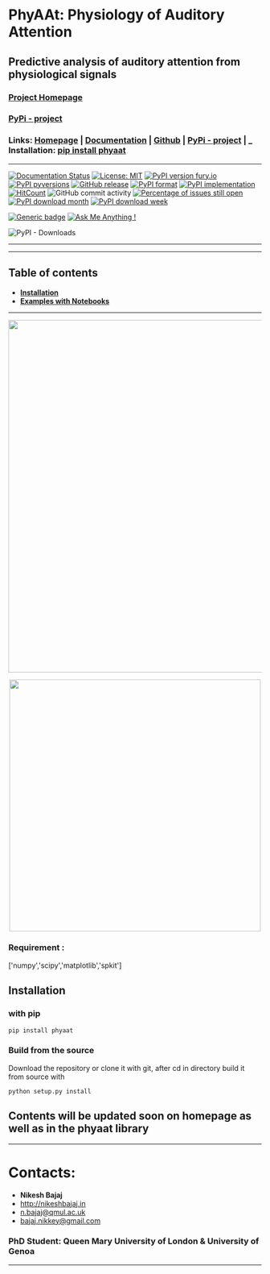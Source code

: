 # PhyAAt: Physiology of Auditory Attention
## Predictive analysis of auditory attention from physiological signals

### **[Project Homepage](https://phyaat.github.io)**
### **[PyPi - project](https://pypi.org/project/phyaat/)**

### Links: **[Homepage](https://phyaat.github.io)** | **[Documentation](https://phyaat.readthedocs.io/)** | **[Github](https://github.com/Nikeshbajaj/phyaat)**  |  **[PyPi - project](https://pypi.org/project/phyaat/)** |     _ **Installation:** [pip install phyaat](https://pypi.org/project/phyaat/)
-----

[![Documentation Status](https://readthedocs.org/projects/phyaat/badge/?version=latest)](https://phyaat.readthedocs.io/en/latest/?badge=latest)
[![License: MIT](https://img.shields.io/badge/License-MIT-yellow.svg)](https://opensource.org/licenses/MIT)
[![PyPI version fury.io](https://badge.fury.io/py/phyaat.svg)](https://pypi.org/project/phyaat/)
[![PyPI pyversions](https://img.shields.io/pypi/pyversions/phyaat.svg)](https://pypi.python.org/pypi/phyaat/)
[![GitHub release](https://img.shields.io/github/release/nikeshbajaj/phyaat.svg)](https://GitHub.com/nikeshbajaj/phyaat/releases/)
[![PyPI format](https://img.shields.io/pypi/format/phyaat.svg)](https://pypi.python.org/pypi/phyaat/)
[![PyPI implementation](https://img.shields.io/pypi/implementation/phyaat.svg)](https://pypi.python.org/pypi/phyaat/)
[![HitCount](http://hits.dwyl.io/nikeshbajaj/phyaat.svg)](http://hits.dwyl.io/nikeshbajaj/phyaat)
![GitHub commit activity](https://img.shields.io/github/commit-activity/y/nikeshbajaj/phyaat?style=plastic)
[![Percentage of issues still open](http://isitmaintained.com/badge/open/nikeshbajaj/phyaat.svg)](http://isitmaintained.com/project/nikeshbajaj/phyaat "Percentage of issues still open")
[![PyPI download month](https://img.shields.io/pypi/dm/phyaat.svg)](https://pypi.org/project/phyaat/)
[![PyPI download week](https://img.shields.io/pypi/dw/phyaat.svg)](https://pypi.org/project/phyaat/)


[![Generic badge](https://img.shields.io/badge/pip%20install-phyaat-blue.svg)](https://pypi.org/project/phyaat/)
[![Ask Me Anything !](https://img.shields.io/badge/Ask%20me-anything-1abc9c.svg)](mailto:n.bajaj@qmul.ac.uk)

![PyPI - Downloads](https://img.shields.io/pypi/dm/phyaat?style=social)

-----

-----
## Table of contents
- [**Installation**](#installation)
- [**Examples with Notebooks**](#examples)
-----


<p align="center">
  <img src="https://phyaat.github.io/assets/images/ExperimentModel.png" width="700"/>
</p>

<p align="center">
<img src="https://github.com/PhyAAt/PhyAAt.github.io/blob/master/assets/images/EEGViz_Raw1.gif" width="500"/>
</p>

### Requirement :
['numpy','scipy','matplotlib','spkit']

## Installation

### with pip

```
pip install phyaat
```

### Build from the source
Download the repository or clone it with git, after cd in directory build it from source with

```
python setup.py install
```





## Contents will be updated soon on homepage as well as in the phyaat library

______________________________________

# Contacts:

* **Nikesh Bajaj**
* http://nikeshbajaj.in
* n.bajaj@qmul.ac.uk
* bajaj.nikkey@gmail.com
### PhD Student: Queen Mary University of London & University of Genoa
______________________________________
